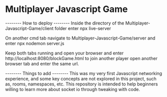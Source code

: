 # Multiplayer Javascript Game
-------- How to deploy -------- 
Inside the directory of the Multiplayer-Javascript-Game/client folder enter 
npx live-server

On another cmd tab navigate to Multiplayer-Javascript-Game/server and enter
npx nodemon server.js

Keep both tabs running and open your browser and enter http://localhost:8080/blockGame.html
to join another player open another browser tab and enter the same url.


-------- Things to add --------
This was my very first Javascript networking experience, and some key concepts 
are not explored in this project, such as, rooms, namespaces, etc.
This repository is intended to help beginners willing to learn more about socket io through
tweaking with code.

